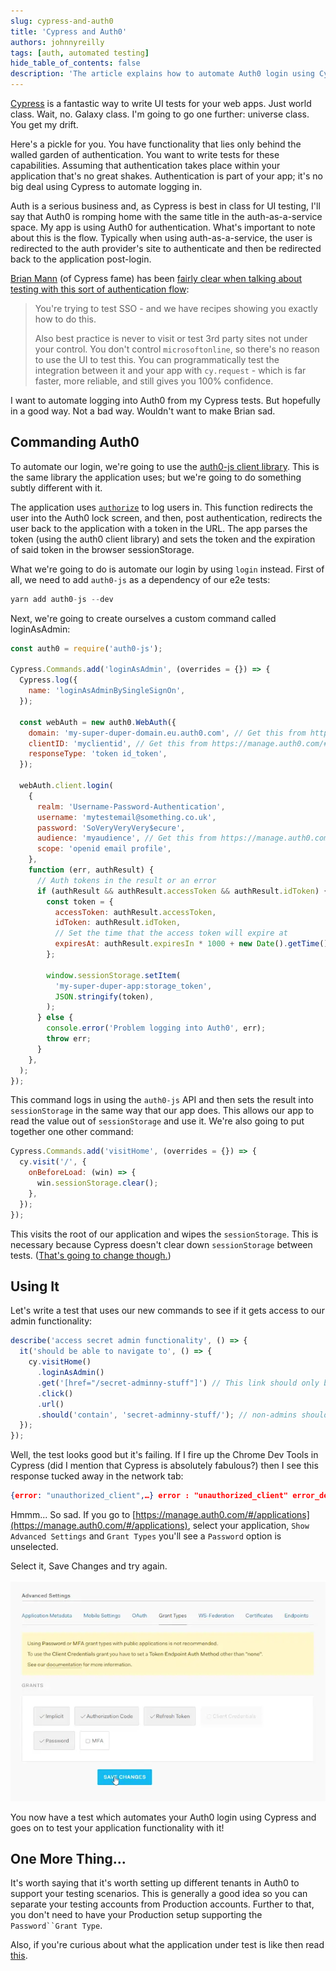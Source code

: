 ```yaml
---
slug: cypress-and-auth0
title: 'Cypress and Auth0'
authors: johnnyreilly
tags: [auth, automated testing]
hide_table_of_contents: false
description: 'The article explains how to automate Auth0 login using Cypress, by using the auth0-js client library, and creating a custom command.'
---
```


[Cypress](https://www.cypress.io/) is a fantastic way to write UI tests for your web apps. Just world class. Wait, no. Galaxy class. I'm going to go one further: universe class. You get my drift.

<!--truncate-->

Here's a pickle for you. You have functionality that lies only behind the walled garden of authentication. You want to write tests for these capabilities. Assuming that authentication takes place within your application that's no great shakes. Authentication is part of your app; it's no big deal using Cypress to automate logging in.

Auth is a serious business and, as Cypress is best in class for UI testing, I'll say that Auth0 is romping home with the same title in the auth-as-a-service space. My app is using Auth0 for authentication. What's important to note about this is the flow. Typically when using auth-as-a-service, the user is redirected to the auth provider's site to authenticate and then be redirected back to the application post-login.

[Brian Mann](https://github.com/brian-mann) (of Cypress fame) has been [fairly clear when talking about testing with this sort of authentication flow](https://github.com/cypress-io/cypress/issues/1342#issuecomment-366747803):

> You're trying to test SSO - and we have recipes showing you exactly how to do this.
>
> Also best practice is never to visit or test 3rd party sites not under your control. You don't control `microsoftonline`, so there's no reason to use the UI to test this. You can programmatically test the integration between it and your app with `cy.request` \- which is far faster, more reliable, and still gives you 100% confidence.

I want to automate logging into Auth0 from my Cypress tests. But hopefully in a good way. Not a bad way. Wouldn't want to make Brian sad.

## Commanding Auth0

To automate our login, we're going to use the [auth0-js client library](https://github.com/auth0/auth0.js). This is the same library the application uses; but we're going to do something subtly different with it.

The application uses [`authorize`](https://github.com/auth0/auth0.js#api) to log users in. This function redirects the user into the Auth0 lock screen, and then, post authentication, redirects the user back to the application with a token in the URL. The app parses the token (using the auth0 client library) and sets the token and the expiration of said token in the browser sessionStorage.

What we're going to do is automate our login by using `login` instead. First of all, we need to add `auth0-js` as a dependency of our e2e tests:

```js
yarn add auth0-js --dev
```

Next, we're going to create ourselves a custom command called loginAsAdmin:

```js
const auth0 = require('auth0-js');

Cypress.Commands.add('loginAsAdmin', (overrides = {}) => {
  Cypress.log({
    name: 'loginAsAdminBySingleSignOn',
  });

  const webAuth = new auth0.WebAuth({
    domain: 'my-super-duper-domain.eu.auth0.com', // Get this from https://manage.auth0.com/#/applications and your application
    clientID: 'myclientid', // Get this from https://manage.auth0.com/#/applications and your application
    responseType: 'token id_token',
  });

  webAuth.client.login(
    {
      realm: 'Username-Password-Authentication',
      username: 'mytestemail@something.co.uk',
      password: 'SoVeryVeryVery$ecure',
      audience: 'myaudience', // Get this from https://manage.auth0.com/#/apis and your api, use the identifier property
      scope: 'openid email profile',
    },
    function (err, authResult) {
      // Auth tokens in the result or an error
      if (authResult && authResult.accessToken && authResult.idToken) {
        const token = {
          accessToken: authResult.accessToken,
          idToken: authResult.idToken,
          // Set the time that the access token will expire at
          expiresAt: authResult.expiresIn * 1000 + new Date().getTime(),
        };

        window.sessionStorage.setItem(
          'my-super-duper-app:storage_token',
          JSON.stringify(token),
        );
      } else {
        console.error('Problem logging into Auth0', err);
        throw err;
      }
    },
  );
});
```

This command logs in using the `auth0-js` API and then sets the result into `sessionStorage` in the same way that our app does. This allows our app to read the value out of `sessionStorage` and use it. We're also going to put together one other command:

```js
Cypress.Commands.add('visitHome', (overrides = {}) => {
  cy.visit('/', {
    onBeforeLoad: (win) => {
      win.sessionStorage.clear();
    },
  });
});
```

This visits the root of our application and wipes the `sessionStorage`. This is necessary because Cypress doesn't clear down `sessionStorage` between tests. ([That's going to change though.](https://github.com/cypress-io/cypress/issues/413))

## Using It

Let's write a test that uses our new commands to see if it gets access to our admin functionality:

```js
describe('access secret admin functionality', () => {
  it('should be able to navigate to', () => {
    cy.visitHome()
      .loginAsAdmin()
      .get('[href="/secret-adminny-stuff"]') // This link should only be visible to admins
      .click()
      .url()
      .should('contain', 'secret-adminny-stuff/'); // non-admins should be redirected away from this url
  });
});
```

Well, the test looks good but it's failing. If I fire up the Chrome Dev Tools in Cypress (did I mention that Cypress is absolutely fabulous?) then I see this response tucked away in the network tab:

```json
{error: "unauthorized_client",…} error : "unauthorized_client" error_description : "Grant type 'http://auth0.com/oauth/grant-type/password-realm' not allowed for the client."
```

Hmmm... So sad. If you go to [https://manage.auth0.com/#/applications](https://manage.auth0.com/#/applications), select your application, `Show Advanced Settings` and `Grant Types` you'll see a `Password` option is unselected.

Select it, Save Changes and try again.

![](auth0-enable-password-grant-type.webp)

You now have a test which automates your Auth0 login using Cypress and goes on to test your application functionality with it!

## One More Thing...

It's worth saying that it's worth setting up different tenants in Auth0 to support your testing scenarios. This is generally a good idea so you can separate your testing accounts from Production accounts. Further to that, you don't need to have your Production setup supporting the `Password``Grant Type`.

Also, if you're curious about what the application under test is like then read [this](../2018-01-14-auth0-typescript-and-aspnet-core/index.md).

